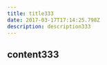 ```yaml
---
title: title333
date: 2017-03-17T17:14:25.798Z
description: description333
---
```


## content333
  

